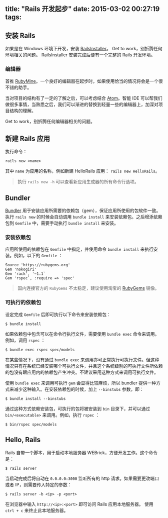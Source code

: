 title: "Rails 开发起步"
date: 2015-03-02 00:27:19
tags:
---

## 安装 Rails

如果是在 Windows 环境下开发，安装 [RailsInstaller](http://railsinstaller.org/en)。
Get to work，别折腾任何环境相关的问题。  RailsInstaller 安装完成后便有一个完整的 Rails 开发环境。

### 编辑器

首推 [RubyMine](https://www.jetbrains.com/ruby/)。一个良好的编辑器在起步时，如果使用恰当的情况将会是一个很不错的助手。

当对项目的结构有了一定的了解之后，可以考虑结合 [Atom](http://atom.io/)。智能 IDE 可以帮我们做很多事情，当熟悉之后，我们可以渐进的替换到轻量一些的编辑器上，加深对项目结构的理解。

Get to work，别折腾任何编辑器相关的问题。


<!--more-->


## 新建 Rails 应用

执行命令：

```
rails new <name>
```

其中 `name` 为应用的名称，例如新建 HelloRails 应用： `rails new HelloRails`。

> 执行 `rails new -h` 可以查看新应用生成器的所有命令行选项。

## Bundler

[Bundler](http://bundler.io/) 用于安装应用所需要的依赖包（gem），保证应用所使用的包软件一致。 执行 `rails new` 的时候会自动调用 `bundle install` 来安装依赖包。之后增添依赖包到 `Gemfile` 中，需要手动执行 `bundle install` 来安装。

### 安装依赖包

应用所使用的依赖包在 `Gemfile` 中指定，并使用命令 `bundle install` 来执行安装。例如，以下的 `Gemfile` ：

```
Source 'https://rubygems.org'
Gem 'nokogiri'
Gem 'rack', '~1.1`
Gem 'rspec`, :require => 'spec'
```

> 国内连接官方的 `RubyGems` 不太稳定，建议使用淘宝的 [RubyGems](http://ruby.taobao.org/) 镜像。

### 可执行的依赖包

设定完成 `Gemfile` 后即可执行以下命令来安装依赖包：

```
$ bundle install
```

如果依赖包中包含可以在命令行执行文件，需要使用 `bundle exec` 命令来调用。例如，调用 `rspec` ：

```
$ bundle exec rspec spec/models
```

在某些情况下，没有通过 `bundle exec` 来调用亦可正常执行可执行文件。但这种情况只有在系统已经安装哪个可执行文件，并且这个系统级别的可执行文件所依赖的包没有跟应用内的依赖包产生冲突。不建议采用这种方式来调用可执行文件。

使用 `bundle exec` 来调用可执行 `gem` 会显得比较麻烦，所以 bundler 提供一种方式来减少这种输入。在安装依赖包的时候，加上 `--binstubs` 参数，即：

```
$ bundle install --binstubs
```

通过这种方式依赖安装包，可执行的包将被安装到 `bin` 目录下，并可以通过 `bin/<executable>` 来调用。例如，执行 `rspec` ：

```
$ bin/rspec spec/models
```


## Hello, Rails

Rails 自带一个脚本，用于启动本地服务器 WEBrick，方便开发工作。这个命令是：

```
$ rails server
```

当启动完成后将自动在 `0.0.0.0:3000` 监听所有的 http 请求。如果需要更改端口或者 IP，则需要传入特定的参数：

```
$ rails server -b <ip> -p <port>
```

在浏览器中输入 `http://<ip>:<port>` 即可访问 Rails 应用本地服务器。
使用 `ctrl + c` 来终止此本地服务器。
